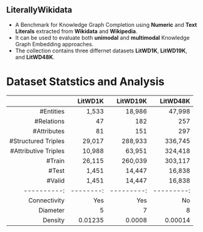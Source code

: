 ## LiterallyWikidata 
- A Benchmark for Knowledge Graph Completion using **Numeric** and **Text Literals** extracted from **Wikidata** and **Wikipedia**. 
- It can be used to evaluate both **unimodal** and **multimodal** Knowledge Graph Embedding approaches. 
- The collection contains three differnet datasets **LitWD1K**, **LitWD19K**, and **LitWD48K**. 

# Dataset Statstics and Analysis
|           | LitWD1K | LitWD19K | LitWD48K |
|----------:|--------:|---------:|---------:|
|\#Entities | 1,533   | 18,986   | 47,998   |
|\#Relations| 47   | 182   | 257   |
|\#Attributes|81   | 151 |297|
|\#Structured Triples|29,017 |288,933| 336,745|
|\#Attributive Triples|10,988|63,951|324,418|
|\#Train|26,115|260,039|303,117|
|\#Test|1,451|14,447|16,838|
|\#Valid|1,451|14,447|16,838|
|----------:|--------:|---------:|---------:|
|Connectivity| Yes | Yes | No|
|Diameter| 5 | 7 | 8|
|Density| 0.01235 | 0.0008 | 0.00014|








